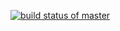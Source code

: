 [![build status of master](https://travis-ci.com/francescaseverino/SSW567.svg?branch=master)](https://travis-ci.com/francescaseverino/SSW567)
